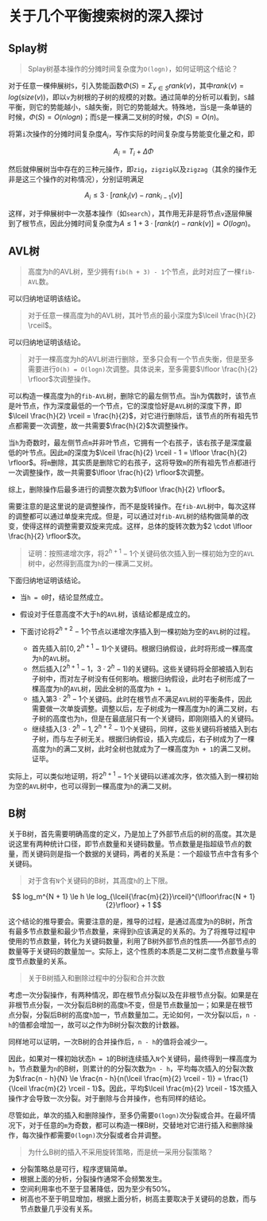 关于几个平衡搜索树的深入探讨
=========================

## Splay树

> Splay树基本操作的分摊时间复杂度为`O(logn)`，如何证明这个结论？

对于任意一棵伸展树`S`，引入势能函数$\Phi(S) = \Sigma_{v \in S} rank(v)$，其中$rank(v) = log(size(v))$，即以`v`为树根的子树的规模的对数。通过简单的分析可以看到，`S`越平衡，则它的势能越小，`S`越失衡，则它的势能越大。特殊地，当`S`是一条单链的时候，$\Phi(S) = O(nlogn)$；而`S`是一棵满二叉树的时候，$\Phi(S) = O(n)$。

将第`i`次操作的分摊时间复杂度$A_i$，写作实际的时间复杂度与势能变化量之和，即

$$
A_i = T_i + \Delta\Phi
$$

然后就伸展树当中存在的三种元操作，即`zig`，`zigzig`以及`zigzag`（其余的操作无非是这三个操作的对称情况），分别证明满足

$$
A_i \le 3\cdot [rank_i(v) - rank_{i - 1}(v)]
$$

这样，对于伸展树中一次基本操作（如`search`），其作用无非是将节点`v`逐层伸展到了根节点，因此分摊时间复杂度为$A \le 1 + 3\cdot[rank(r) - rank(v)] = O(logn)$。

## AVL树

> 高度为h的AVL树，至少拥有`fib(h + 3) - 1`个节点，此时对应了一棵`fib-AVL`数。

可以归纳地证明该结论。

> 对于任意一棵高度为h的AVL树，其叶节点的最小深度为$\lceil \frac{h}{2} \rceil$。

可以归纳地证明该结论。

> 对于一棵高度为h的AVL树进行删除，至多只会有一个节点失衡，但是至多需要进行`O(h) = O(logn)`次调整。具体说来，至多需要$\lfloor \frac{h}{2} \rfloor$次调整操作。

可以构造一棵高度为`h`的`fib-AVL`树，删除它的最左侧节点。当`h`为偶数时，该节点是叶节点，作为深度最低的一个节点，它的深度恰好是`AVL`树的深度下界，即$\lceil \frac{h}{2} \rceil = \frac{h}{2}$，对它进行删除后，该节点的所有祖先节点都需要一次调整，故一共需要$\frac{h}{2}$次调整操作。

当`h`为奇数时，最左侧节点`m`并非叶节点，它拥有一个右孩子，该右孩子是深度最低的叶节点。因此`m`的深度为$\lceil \frac{h}{2} \rceil - 1 = \lfloor \frac{h}{2} \rfloor$。将`m`删除，其实质是删除它的右孩子，这将导致`m`的所有祖先节点都进行一次调整操作，故一共需要$\lfloor \frac{h}{2} \rfloor$次调整。

综上，删除操作后最多进行的调整次数为$\lfloor \frac{h}{2} \rfloor$。

需要注意的是这里说的是调整操作，而不是旋转操作。在`fib-AVL`树中，每次这样的调整都可以通过单旋来完成。但是，可以通过对`fib-AVL`树的结构做简单的改变，使得这样的调整需要双旋来完成。这样，总体的旋转次数为$2 \cdot \lfloor \frac{h}{2} \rfloor$次。

> 证明：按照递增次序，将$2^{h + 1} - 1$个关键码依次插入到一棵初始为空的`AVL`树中，必然得到高度为`h`的一棵满二叉树。

下面归纳地证明该结论。

+ 当`h = 0`时，结论显然成立。
+ 假设对于任意高度不大于`h`的`AVL`树，该结论都是成立的。
+ 下面讨论将$2^{h + 2} - 1$个节点以递增次序插入到一棵初始为空的`AVL`树的过程。

	- 首先插入前$[0, 2^{h + 1} - 1)$个关键码。根据归纳假设，此时将形成一棵高度为`h`的`AVL`树。
	- 然后插入$[2^{h + 1} - 1， 3\cdot 2^{h} - 1)$的关键码。这些关键码将全部被插入到右子树中，而对左子树没有任何影响。根据归纳假设，此时右子树形成了一棵高度为`h`的`AVL`树，因此全树的高度为`h + 1`。
	- 插入第$3\cdot 2^{h} - 1$个关键码。此时在根节点不满足`AVL`树的平衡条件，因此需要做一次单旋调整。调整以后，左子树成为一棵高度为`h`的满二叉树，右子树的高度也为`h`，但是在最底层只有一个关键码，即刚刚插入的关键码。
	- 继续插入$[3\cdot 2^{h} - 1, 2^{h + 2} - 1)$个关键码，同样，这些关键码将被插入到右子树，而与左子树无关。根据归纳假设，插入完成后，右子树成为了一棵高度为`h`的满二叉树，此时全树也就成为了一棵高度为`h + 1`的满二叉树。
证毕。

实际上，可以类似地证明，将$2^{h + 1} - 1$个关键码以递减次序，依次插入到一棵初始为空的`AVL`树中，也可以得到一棵高度为`h`的满二叉树。

## B树

关于B树，首先需要明确高度的定义，乃是加上了外部节点后的树的高度。其次是说这里有两种统计口径，即节点数量和关键码数量。节点数量是指超级节点的数量，而关键码则是指一个数据的关键码，两者的关系是：一个超级节点中含有多个关键码。

> 对于含有`N`个关键码的B树，其高度`h`的上下限。

$$
log_m^{N + 1} \le h \le log_{\lceil{\frac{m}{2}}\rceil}^{\lfloor\frac{N + 1}{2}\rfloor} + 1
$$

这个结论的推导要会。需要注意的是，推导的过程，是通过高度为`h`的B树，所含有最多节点数量和最少节点数量，来得到`h`应该满足的关系的。为了将推导过程中使用的节点数量，转化为关键码数量，利用了B树外部节点的性质——外部节点的数量等于关键码的数量加一。实际上，这个性质的本质是二叉树二度节点数量与零度节点数量的关系。

> 关于B树插入和删除过程中的分裂和合并次数

考虑一次分裂操作，有两种情况，即在根节点分裂以及在非根节点分裂。如果是在非根节点分裂，一次分裂后B树的高度`h`不变，但是节点数量加一；如果是在根节点分裂，分裂后B树的高度`h`加一，节点数量加二。无论如何，一次分裂以后，`n - h`的值都会增加一，故可以之作为B树分裂次数的计数器。

同样地可以证明，一次B树的合并操作后，`n - h`的值将会减少一。

因此，如果对一棵初始状态`h = 1`的B树连续插入`N`个关键码，最终得到一棵高度为`h`，节点数量为`n`的B树，则累计的的分裂次数为`n - h`，平均每次插入的分裂次数为$\frac{n - h}{N} \le \frac{n - h}{n(\lceil \frac{m}{2} \rceil - 1)} = \frac{1}{\lceil \frac{m}{2} \rceil - 1}$。因此，平均$\lceil \frac{m}{2} \rceil - 1$次插入操作才会导致一次分裂。对于删除与合并操作，也有同样的结论。

尽管如此，单次的插入和删除操作，至多仍需要`O(logn)`次分裂或合并。在最坏情况下，对于任意的`m`为奇数，都可以构造一棵B树，交替地对它进行插入和删除操作，每次操作都需要`O(logn)`次分裂或者合并调整。

> 为什么B树的插入不采用旋转策略，而是统一采用分裂策略？

+ 分裂策略总是可行，程序逻辑简单。
+ 根据上面的分析，分裂操作通常不会频繁发生。
+ 空间利用率也不至于显著降低，因为至少有50%。
+ 树高也不至于明显增加，根据上面分析，树高主要取决于关键码的总数，而与节点数量几乎没有关系。
